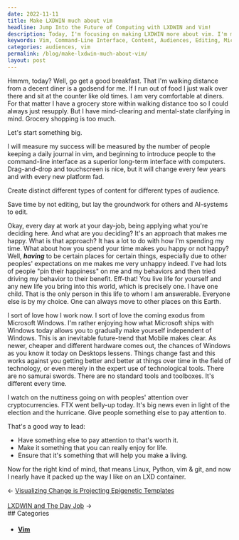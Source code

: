 ```yaml
---
date: 2022-11-11
title: Make LXDWIN much about vim
headline: Jump Into the Future of Computing with LXDWIN and Vim!
description: Today, I'm focusing on making LXDWIN more about vim. I'm measuring success by how many people keep a daily journal in vim and introduce others to the command-line interface. I'm creating content for different audiences and saving time by laying the groundwork for others and AI-systems to edit. I'm applying this approach to my day-job and looking forward to the coming exodus from Microsoft Windows. Come join me on this journey and see what the future of computing holds!
keywords: Vim, Command-Line Interface, Content, Audiences, Editing, Microsoft Windows, Journaling, AI-Systems, Future of Computing, LXDWIN
categories: audiences, vim
permalink: /blog/make-lxdwin-much-about-vim/
layout: post
---
```



Hmmm, today? Well, go get a good breakfast. That I'm walking distance from a
decent diner is a godsend for me. If I run out of food I just walk over there
and sit at the counter like old times. I am very comfortable at diners. For
that matter I have a grocery store within walking distance too so I could
always just resupply. But I have mind-clearing and mental-state clarifying in
mind. Grocery shopping is too much.

Let's start something big.

I will measure my success will be measured by the number of people keeping a
daily journal in vim, and beginning to introduce people to the command-line
interface as a superior long-term interface with computers. Drag-and-drop and
touchscreen is nice, but it will change every few years and with every new
platform fad.

Create distinct different types of content for different types of audience.

Save time by not editing, but lay the groundwork for others and AI-systems to
edit.

Okay, every day at work at your day-job, being applying what you're deciding
here. And what are you deciding? It's an approach that makes me happy. What is
that approach? It has a lot to do with how I'm spending my time. What about how
you spend your time makes you happy or not happy? Well, ***having*** to be
certain places for certain things, especially due to other peoples'
expectations on me makes me very unhappy indeed. I've had lots of people "pin
their happiness" on me and my behaviors and then tried driving my behavior to
their benefit. Eff-that! You live life for yourself and any new life you bring
into this world, which is precisely one. I have one child. That is the only
person in this life to whom I am answerable. Everyone else is by my choice. One
can always move to other places on this Earth.

I sort of love how I work now. I sort of love the coming exodus from Microsoft
Windows. I'm rather enjoying how what Microsoft ships with Windows today allows
you to gradually make yourself independent of Windows. This is an inevitable
future-trend that Mobile makes clear. As newer, cheaper and different hardware
comes out, the chances of Windows as you know it today on Desktops lessens.
Things change fast and this works against you getting better and better at
things over time in the field of technology, or even merely in the expert use
of technological tools. There are no samurai swords. There are no standard
tools and toolboxes. It's different every time.

I watch on the nuttiness going on with peoples' attention over
cryptocurrencies. FTX went belly-up today. It's big news even in light of the
election and the hurricane. Give people something else to pay attention to.

That's a good way to lead:

- Have something else to pay attention to that's worth it.
- Make it something that you can really enjoy for life.
- Ensure that it's something that will help you make a living.

Now for the right kind of mind, that means Linux, Python, vim & git, and now I
nearly have it packed up the way I like on an LXD container.


<div class="arrow-links"><div class="post-nav-prev"><span class="arrow">&larr;&nbsp;</span><a href="/blog/visualizing-change-is-projecting-epigenetic-templates/">Visualizing Change is Projecting Epigenetic Templates</a></div> &nbsp; <div class="post-nav-next"><a href="/blog/lxdwin-and-the-day-job/">LXDWIN and The Day Job</a><span class="arrow">&nbsp;&rarr;</span></div></div>
## Categories

<ul>
<li><h4><a href='/vim/'>Vim</a></h4></li></ul>